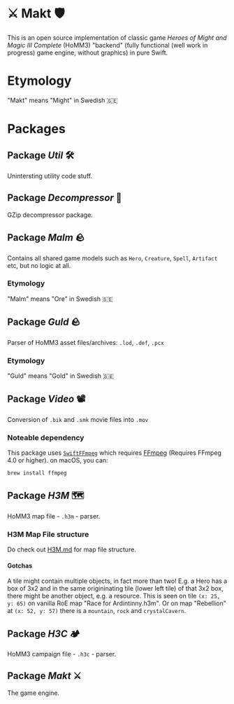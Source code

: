 # ⚔️ Makt 🛡
This is an open source implementation of classic game *Heroes of Might and Magic III Complete* (HoMM3) "backend" (fully functional (well work in progress) game engine, without graphics) in pure Swift.

# Etymology
"Makt" means "Might" in Swedish 🇸🇪

# Packages

## Package *Util* 🛠
Unintersting utility code stuff.

## Package *Decompressor* 📖
GZip decompressor package.

## Package *Malm* 🪨
Contains all shared game models such as `Hero`, `Creature`, `Spell`, `Artifact` etc, but no logic at all.

### Etymology
"Malm" means "Ore" in Swedish 🇸🇪

## Package *Guld* 🪨
Parser of HoMM3 asset files/archives: `.lod`, `.def`, `.pcx`

### Etymology
"Guld" means "Gold" in Swedish 🇸🇪

## Package *Video* 📽
Conversion of `.bik` and `.smk` movie files into `.mov`

### Noteable dependency
This package uses [`SwiftFFmpeg`](https://github.com/sunlubo/SwiftFFmpeg) which requires [FFmpeg](http://ffmpeg.org/) (Requires FFmpeg 4.0 or higher). on macOS, you can:

```sh
brew install ffmpeg
```

## Package *H3M* 🗺
HoMM3 map file - `.h3m` - parser.

### H3M Map File structure
Do check out [H3M.md](H3M.md) for map file structure.

#### Gotchas
A tile might contain multiple objects, in fact more than two! E.g. a Hero has a box of 3x2 and in the same origininating tile (lower left tile) of that 3x2 box, there might be another object, e.g. a resource. This is seen on tile `(x: 25, y: 65)` on vanilla RoE map "Race for Ardintinny.h3m". Or on map "Rebellion" at `(x: 52, y: 57)` there is a `mountain`, `rock` and `crystalCavern`.

## Package *H3C* 🏕
HoMM3 campaign file - `.h3c` - parser.

## Package *Makt* ⚔️
The game engine.

